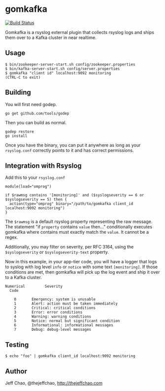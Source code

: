 gomkafka
========

[![Build Status](https://travis-ci.org/jeffchao/gomkafka.svg?branch=master)](https://travis-ci.org/jeffchao/gomkafka)

Gomkafka is a rsyslog external plugin that collects rsyslog logs and ships them over to a Kafka cluster in near realtime.

## Usage

```shell
$ bin/zookeeper-server-start.sh config/zookeeper.properties
$ bin/kafka-server-start.sh config/server.properties
$ gomkafka "client id" localhost:9092 monitoring
(CTRL-C to exit)
```

## Building

You will first need godep.

```shell
go get github.com/tools/godep
```

Then you can build as normal.

```shell
godep restore
go install
```

Once you have the binary, you can put it anywhere as long as your `rsyslog.conf` correctly points to it and has correct permissions.

## Integration with Rsyslog

Add this to your `rsyslog.conf`

```shell
module(load="omprog")

if $rawmsg contains '[monitoring]' and ($syslogseverity == 6 or $syslogseverity == 5) then {
  action(type="omprog" binary="/path/to/gomkafka client_id localhost:9092 monitoring")
}
```

The `$rawmsg` is a default rsyslog property representing the raw message. The statement "if `property` contains `value` then..." conditionally executes gomkafka where contains must exactly match the `value`. It  cannot be a regex.

Additionally, you may filter on severity, per RFC 3164, using the `$syslogseverity` or `$syslogseverity-text` property.

Now in this example, in your app-tier code, you will have a logger that logs to syslog with log level `info` or `notice` with some text `[monitoring]`. If those conditions are met, then gomkafka will pick up the log event and ship it over to a Kafka cluster.

```
Numerical         Severity
  Code

    0       Emergency: system is unusable
    1       Alert: action must be taken immediately
    2       Critical: critical conditions
    3       Error: error conditions
    4       Warning: warning conditions
    5       Notice: normal but significant condition
    6       Informational: informational messages
    7       Debug: debug-level messages
```

## Testing

```shell
$ echo "foo" | gomkafka client_id localhost:9092 monitoring
```

## Author

Jeff Chao, @thejeffchao, http://thejeffchao.com
